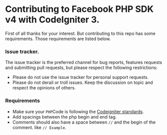 Contributing to Facebook PHP SDK v4 with CodeIgniter 3.
===================================

First of all thanks for your interest. But contributing to this repo has some requirements.
Those requirements are listed below.

### Issue tracker.
The issue tracker is the preferred channel for bug reports, features requests and submitting pull requests, but please respect the following restrictions:

- Please do not use the issue tracker for personal support requests.
- Please do not derail or troll issues. Keep the discussion on topic and respect the opinions of others.

### Requirements
- Make sure your `PHP`Code is following the [Codeigniter standards](http://www.codeigniter.com/userguide3/general/styleguide.html).
- Add spacings between the php begin and end tag.
- Comments should also have a space between `//` and the begin of the comment. like `// Example`.


